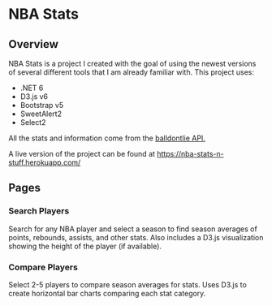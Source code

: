 # NBA Stats
 
## Overview
NBA Stats is a project I created with the goal of using the newest versions of several different tools that I am already familiar with. This project uses:
* .NET 6
* D3.js v6
* Bootstrap v5
* SweetAlert2
* Select2

All the stats and information come from the [balldontlie API.](https://www.balldontlie.io/)

A live version of the project can be found at https://nba-stats-n-stuff.herokuapp.com/

## Pages

### Search Players
Search for any NBA player and select a season to find season averages of points, rebounds, assists, and other stats. Also includes a D3.js visualization showing the height of the player (if available).

### Compare Players
Select 2-5 players to compare season averages for stats. Uses D3.js to create horizontal bar charts comparing each stat category.